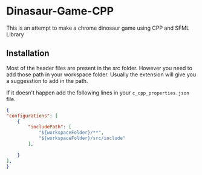 # Dinasaur-Game-CPP

This is an attempt to make a chrome dinosaur game using CPP and SFML Library

## Installation

Most of the header files are present in the src folder. However you need to add those path in your workspace folder. Usually the extension will give you a suggesstion to add in the path.

If it doesn't happen add the following lines in your `c_cpp_properties.json` file.

```json
{
"configurations": [
    {
        "includePath": [
            "${workspaceFolder}/**",
            "${workspaceFolder}/src/include"
        ],
      
    }
],
}
```
